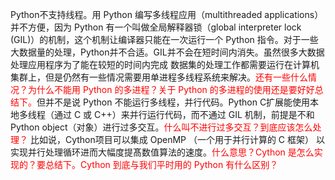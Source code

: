 
Python不支持线程。用 Python 编写多线程应用（multithreaded applications）并不方便，因为 Python 有一个叫做全局解释器锁（global interpreter lock (GIL)）的机制，这个机制让编译器只能在一次运行一个 Python 指令。对于一些大数据量的处理，Python并不合适。GIL并不会在短时间内消失。虽然很多大数据处理应用程序为了能在较短的时间内完成 数据集的处理工作都需要运行在计算机集群上，但是仍然有一些情况需要用单进程多线程系统来解决。<span style="color:red;">还有一些什么情况？为什么不能用 Python 的多进程？关于 Python 的多进程的使用还是要好好总结下。</span>但并不是说 Python 不能运行多线程，并行代码。Python C扩展能使用本地多线程（通过 C 或 C++）来并行运行代码，而不通过 GIL 机制，前提是不和 Python object（对象）进行过多交互。<span style="color:red;">什么叫不进行过多交互？到底应该怎么处理？</span> 比如说，Cython项目可以集成 OpenMP （一个用于并行计算的 C 框架） 以实现并行处理循环进而大幅度提髙数值算法的速度。<span style="color:red;">什么意思？Cython 是怎么实现的？要总结下。Cython 到底与我们平时用的 Python 有什么区别？</span>
